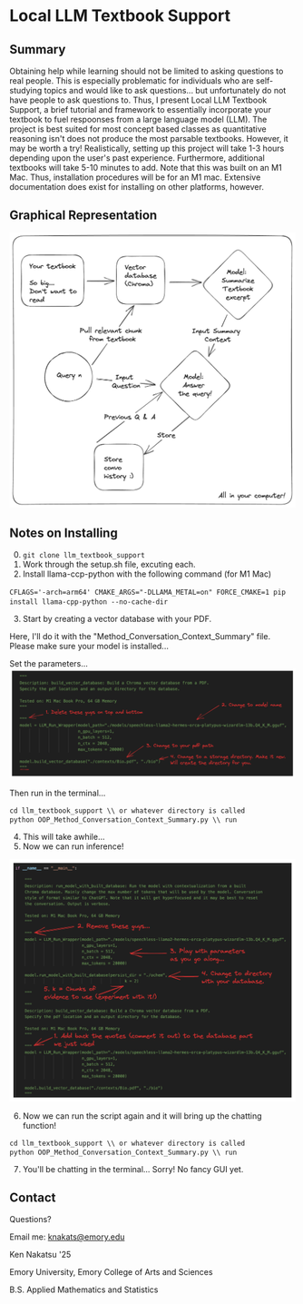 # Local LLM Textbook Support

## Summary
Obtaining help while learning should not be limited to asking questions to real people. This is especially problematic for individuals who are self-studying topics and would like to ask questions... but unfortunately do not have people to ask questions to. Thus, I present Local LLM Textbook Support, a brief tutorial and framework to essentially incorporate your textbook to fuel respoonses from a large language model (LLM). The project is best suited for most concept based classes as quantitative reasoning isn't does not produce the most parsable textbooks. However, it may be worth a try! Realistically, setting up this project will take 1-3 hours depending upon the user's past experience. Furthermore, additional textbooks will take 5-10 minutes to add. Note that this was built on an M1 Mac. Thus, installation procedures will be for an M1 mac. Extensive documentation does exist for installing on other platforms, however.

## Graphical Representation
![Graphical Abstract](Workflow.png "Workflow")

## Notes on Installing

0. `git clone llm_textbook_support`
1. Work through the setup.sh file, excuting each.
2. Install llama-ccp-python with the following command (for M1 Mac)

`CFLAGS='-arch=arm64' CMAKE_ARGS="-DLLAMA_METAL=on" FORCE_CMAKE=1 pip install llama-cpp-python --no-cache-dir`

3. Start by creating a vector database with your PDF.

Here, I'll do it with the "Method_Conversation_Context_Summary" file. Please make sure your model is installed...

Set the parameters...
![F1](Fig1.png "Fig 1")

Then run in the terminal...

```
cd llm_textbook_support \\ or whatever directory is called
python OOP_Method_Conversation_Context_Summary.py \\ run
```

4. This will take awhile...
5. Now we can run inference!

![F2](Fig2.png "Fig 2")

6. Now we can run the script again and it will bring up the chatting function!

```
cd llm_textbook_support \\ or whatever directory is called
python OOP_Method_Conversation_Context_Summary.py \\ run
```

7. You'll be chatting in the terminal... Sorry! No fancy GUI yet.

## Contact

Questions? 

Email me: knakats@emory.edu

Ken Nakatsu '25

Emory University, Emory College of Arts and Sciences

B.S. Applied Mathematics and Statistics
